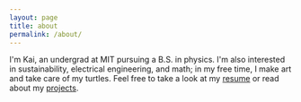 ```yaml
---
layout: page
title: about
permalink: /about/
---
```


I'm Kai, an undergrad at MIT pursuing a B.S. in physics. I'm also interested in sustainability, electrical engineering, and math; in my free time, I make art and take care of my turtles. Feel free to take a look at my [resume](https://tidalove.github.io/files/VAN_BRUNT_Kai_2023.pdf) or read about my [projects](https://tidalove.github.io/archive/).
